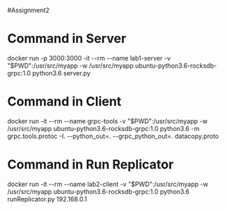 #Assignment2
# Command in Server

docker run -p 3000:3000 -it --rm --name lab1-server -v "$PWD":/usr/src/myapp -w /usr/src/myapp ubuntu-python3.6-rocksdb-grpc:1.0 python3.6 server.py

# Command in Client

docker run -it --rm --name grpc-tools -v "$PWD":/usr/src/myapp -w /usr/src/myapp ubuntu-python3.6-rocksdb-grpc:1.0 python3.6 -m grpc.tools.protoc -I. --python_out=. --grpc_python_out=. datacopy.proto

# Command in Run Replicator
 docker run -it --rm --name lab2-client -v "$PWD":/usr/src/myapp -w /usr/src/myapp ubuntu-python3.6-rocksdb-grpc:1.0 python3.6 runReplicator.py 192.168.0.1


